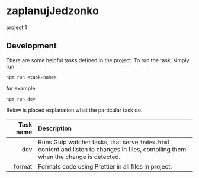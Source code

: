 # zaplanujJedzonko

project 1

## Development

There are some helpful tasks defined in the project. To run the task, simply run

```
npm run <task-name>
```

for example:

```
npm run dev
```

Below is placed explanation what the particular task do.

| Task name | Description                                                                                                                          |
| --------: | :----------------------------------------------------------------------------------------------------------------------------------- |
|       dev | Runs Gulp watcher tasks, that serve `index.html` content and listen to changes in files, compiling them when the change is detected. |
|    format | Formats code using Prettier in all files in project.                                                                                 |
